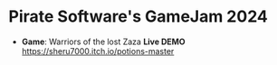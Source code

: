 # Pirate Software's GameJam 2024

- **Game**: Warriors of the lost Zaza
**Live DEMO** https://sheru7000.itch.io/potions-master
